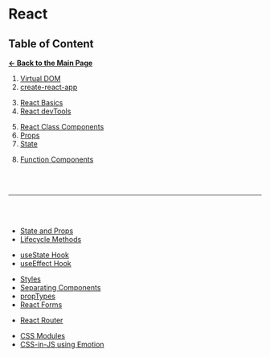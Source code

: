 # React

## Table of Content

[**&larr; Back to the Main Page**](./../README.md)

<div></div>

1. [Virtual DOM](./virtual-dom.md)
2. [create-react-app](./create-react-app.md)

<div></div>

3. [React Basics](./react-basics.md)
4. [React devTools](./react-dev-tools.md)

<div></div>

5.  [React Class Components](./react-components.md)
6.  [Props](./props.md)
7.  [State](./state.md)

<div></div>

8. [Function Components](./function-components.md)

<div></div>

<br>
<br>
<hr>
<br>
<br>

<div></div>

- [State and Props](./stateless-stateful.md)
- [Lifecycle Methods](./lifecycle.md)

<div></div>

- [useState Hook](./use-state.md)
- [useEffect Hook](./use-effect.md)

<div></div>

- [Styles](./style.md)
- [Separating Components](./separating-components.md)
- [propTypes](./prop-types.md)
- [React Forms](./react-forms.md)

<div></div>

- [React Router](./react-router.md)

<div></div>

- [CSS Modules](.)
- [CSS-in-JS using Emotion](./emotion.md)

<div></div>

